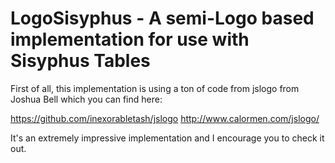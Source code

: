 LogoSisyphus - A semi-Logo based implementation for use with Sisyphus Tables
===========================

First of all, this implementation is using a ton of code from jslogo from Joshua Bell which you can find here:

https://github.com/inexorabletash/jslogo
http://www.calormen.com/jslogo/

It's an extremely impressive implementation and I encourage you to check it out.


